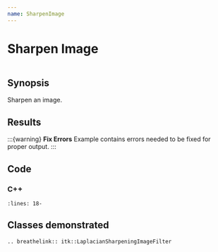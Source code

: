 ```yaml
---
name: SharpenImage
---
```


# Sharpen Image

```{index} single: LaplacianSharpeningImageFilter
```

## Synopsis

Sharpen an image.

## Results

:::{warning}
**Fix Errors**
Example contains errors needed to be fixed for proper output.
:::

## Code

### C++

```{literalinclude} Code.cxx
:lines: 18-
```

## Classes demonstrated

```{eval-rst}
.. breathelink:: itk::LaplacianSharpeningImageFilter
```
